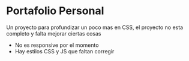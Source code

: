 # Portafolio Personal

Un proyecto para profundizar un poco mas en CSS, el proyecto no esta completo y falta mejorar ciertas cosas
* No es responsive por el momento
* Hay estilos CSS y JS que faltan corregir
